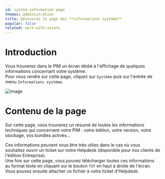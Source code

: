 ```yaml
---
id: system-information-page
themes: administration
title: Découvrez la page des **informations système**
popular: false
related: work-with-assets
---
```


# Introduction

Vous trouverez dans le PIM un écran dédié à l'affichage de quelques informations concernant votre système.  
Pour vous rendre sur cette page, cliquez sur `Système` puis sur l'entrée de menu `Informations système`.

![image](/img/System_SystemInformation.png)

# Contenu de la page

Sur cette page, vous trouverez un résumé de toutes les informations techniques qui concernent votre PIM : votre édition, votre version, votre stockage, vos bundles activés...

Ces informations peuvent vous être très utiles dans le cas où vous souhaitez ouvrir un ticket sur notre Helpdesk (disponible pour nos clients de l'édition Entreprise).  
Une fois sur cette page, vous pouvez télécharger toutes ces informations au format texte en cliquant sur le bouton `TXT` en haut à droite de l'écran.  
Vous pouvez ensuite attacher ce fichier à votre ticket d'Helpdesk.

